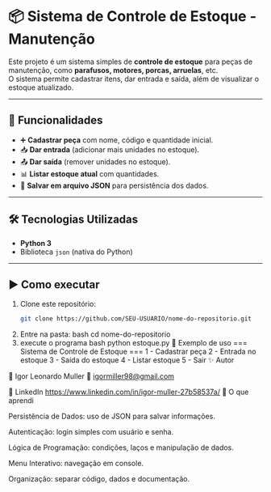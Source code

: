 # 📦 Sistema de Controle de Estoque - Manutenção

Este projeto é um sistema simples de **controle de estoque** para peças de manutenção, como **parafusos, motores, porcas, arruelas**, etc.  
O sistema permite cadastrar itens, dar entrada e saída, além de visualizar o estoque atualizado.

---

## 🚀 Funcionalidades
- ➕ **Cadastrar peça** com nome, código e quantidade inicial.  
- 📥 **Dar entrada** (adicionar mais unidades no estoque).  
- 📤 **Dar saída** (remover unidades no estoque).  
- 📊 **Listar estoque atual** com quantidades.  
- 💾 **Salvar em arquivo JSON** para persistência dos dados.  

---

## 🛠️ Tecnologias Utilizadas
- **Python 3**  
- Biblioteca `json` (nativa do Python)  

---

## ▶️ Como executar
1. Clone este repositório:  
   ```bash
   git clone https://github.com/SEU-USUARIO/nome-do-repositorio.git
2. Entre na pasta:
      bash
   cd nome-do-repositorio
3. execute o programa
     bash
     python estoque.py
📌 Exemplo de uso
    === Sistema de Controle de Estoque ===
1 - Cadastrar peça
2 - Entrada no estoque
3 - Saída do estoque
4 - Listar estoque
5 - Sair
   ✨ Autor

👤 Igor Leonardo Muller
📧 igormiller98@gmail.com

🔗 LinkedIn https://www.linkedin.com/in/igor-muller-27b58537a/
              📘 O que aprendi

Persistência de Dados: uso de JSON para salvar informações.

Autenticação: login simples com usuário e senha.

Lógica de Programação: condições, laços e manipulação de dados.

Menu Interativo: navegação em console.

Organização: separar código, dados e documentação.
